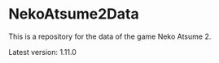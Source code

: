 # NekoAtsume2Data

This is a repository for the data of the game Neko Atsume 2.

Latest version: 1.11.0
